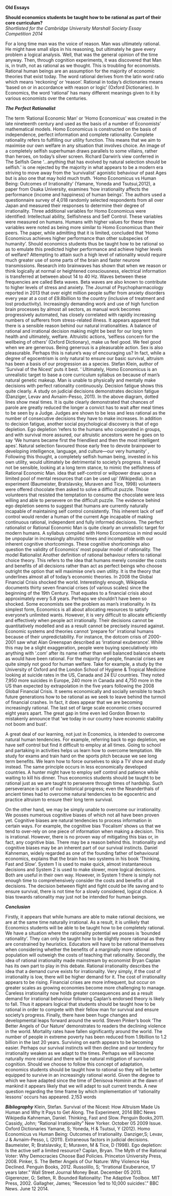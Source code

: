 **Old Essays**

**Should economics students be taught how to be rational as part of their core curriculum?**<br>
*Shortlisted for the Cambridge University Marshall Society Essay Competition 2014*

For a long time man was the voice of reason. Man was ultimately rational. He might have small slips in his reasoning, but ultimately he gave every problem a logical analysis. Well, that was the general opinion of the time anyway.
Then, through cognition experiments, it was discovered that Man is, in truth, not as rational as we thought. This is troubling for economists. Rational human beings are an assumption for the majority of economic theories that exist today.
The word rational derives from the latin word ratio which means ‘reckoning’ or ‘reason’. Rational in today’s dictionaries means ‘based on or in accordance with reason or logic’ (Oxford Dictionaries). In Economics, the word ‘rational’ has many different meanings given to it by various economists over the centuries.

***The Perfect Rationalist***

The term ‘Rational Economic Man’ or ‘Homo Economicus’ was created in the late nineteenth century and used as the basis of a number of Economists’ mathematical models. Homo Economicus is constructed on the basis of independence, perfect information and complete rationality. Complete rationality refers to fulfilling our utility function. This means that we aim to maximise our own welfare in any situation that involves choice. An image of a completely selfish superhuman draws parallels to some villains, rather than heroes, on today’s silver screen. Richard Darwin’s view conferred in The Selfish Gene ‘...anything that has evolved by natural selection should be selfish.’ is one rejected by the majority in what appears to be a modern era striving to move away from the ‘survivalist’ agonistic behaviour of past Ages but is also one that may hold much truth.
‘Homo Economicus vs Human Being: Outcomes of Irrationality’ (Yamane, Yoneda and Tsutsui,2012), a paper from Osaka University, examines ‘how irrationality affects the performance (income and happiness) of human beings’. The authors used a questionnaire survey of 4,018 randomly selected respondents from all over Japan and measured their responses to determine their degree of irrationality. Three additional variables for Homo Economicus were identified: Intellectual ability, Selfishness and Self Control. These variables were measured on humans. Humans with higher values for these three variables were noted as being more similar to Homo Economicus than their peers. The paper, while admitting that it is limited, concluded that ‘Homo Economicus achieves higher performance than other subspecies of humanity’. Should economics students thus be taught how to be rational so as to emulate this predicted higher performance and achieve higher levels of welfare?
Attempting to attain such a high level of rationality would require much greater use of some parts of the brain and faster neurone transmissions. Research into brainwaves has shown that when we reason or think logically at normal or heightened consciousness, electrical information is transferred at between about 14 to 40 Hz. Waves between these frequencies are called Beta waves. Beta waves are also known to contribute to higher levels of stress and anxiety. The Journal of Psychopharmacology reported in 2013 that over eight million people suffer from anxiety disorders every year at a cost of £9.8billion to the country (inclusive of treatment and lost productivity). Increasingly demanding work and use of high function brain processes by almost all sectors, as manual work becomes progressively automated, has closely correlated with rapidly increasing
numbers of sufferers from stress-related illness. It appears apparent that there is a sensible reason behind our natural irrationalities. A balance of rational and irrational decision making might be best for our long term health and ultimately, welfare.
Altruistic actions, ‘selfless concern for the wellbeing of others’ (Oxford Dictionary), make us feel good. We feel good when we are generous. Being generous is a pleasurable action. Sex is also pleasurable. Perhaps this is nature’s way of encouraging us? In fact, while a degree of egocentrism is only natural to ensure our basic survival, altruism has been a basis of our progression as a species. Stefan Klein, author of ‘Survival of the Nicest’ puts it best. ‘
Ultimately, Homo Economicus is an unrealistic target to base a core curriculum syllabus on because of man’s natural genetic makeup. Man is unable to physically and mentally make decisions with perfect rationality continuously. Decision fatigue shows this quite clearly. A study on judicial decisions demonstrates decision fatigue (Danziger, Levav and Avnaim-Pesso, 2011).
In the above diagram, dotted lines show meal times. It is quite clearly demonstrated that chances of parole are greatly reduced the longer a convict has to wait after meal times to be seen by a Judge. Judges are shown to be less and less rational as the number of consecutive decisions they have to make increases.
In addition to decision fatigue, another social psychological discovery is that of ego depletion. Ego depletion ‘refers to the
 humans who cooperated in groups, and with survival more assured, our altruistic ancestors were
he goes on to say ‘We humans became first the friendliest and then the most intelligent apes’.
Natural selection favoured those early
  free to devote brainpower to developing intelligence, language, and culture—our very humanity’ ,
  Following this thought, a completely selfish human being, invested in his own utility, would
 ultimately be detrimental to society’s progress. It would not be sensible, looking at a long term
 stance, to mimic the selfishness of Rational Economic Man.
  idea that self-control or willpower draw upon a limited pool of mental
 resources that can be used up’ (Wikipedia). In an experiment (Baumeister, Bratslavsky, Muraven and
 Tice, 1998) volunteers were offered chocolate then asked to solve a difficult puzzle. Those
 volunteers that resisted the temptation to consume the chocolate were less willing and able to
 persevere on the difficult puzzle. The evidence behind ego depletion seems to suggest that humans
 are currently naturally incapable of maintaining self control consistently. This inherent lack of self
 control would render a human of the current Age incapable of making continuous rational,
 independent and fully informed decisions.
 The perfect rationalist or Rational Economic Man is quite clearly an unrealistic target for modern
 humans. A syllabus compiled with Homo Economicus in mind would be unpopular in increasingly
 altruistic times and incompatible with our inherent cognitive shortcomings. These cognitive
 shortcomings also question the validity of Economics’ most popular model of rationality.
The model Rationalist
Another definition of rational behaviour refers to rational choice theory. This refers to the idea that humans merely consider the costs and benefits of all decisions rather than act as perfect beings who choose outright the option that will maximise one’s own utility. It is the theory that underlines almost all of today’s economic theories.
In 2008 the Global Financial Crisis shocked the world. Interestingly enough, Wikipedia documents thirty seven financial crises (of various scales) since the beginning of the 19th Century. That equates to a financial crisis about approximately every 5.8 years. Perhaps we shouldn’t have been so shocked. Some economists see the problem as man’s irrationality. In its simplest form, Economics is all about allocating resources to satisfy everyone’s unlimited wants. However, it is very difficult to allocate efficiently and effectively when people act irrationally. Their decisions cannot be quantitatively modelled and as a result cannot be precisely insured against. Economic systems and theories cannot ‘prepare for’ irrational humans because of their unpredictability. For instance, the dotcom crisis of 2000-2001 saw what Alan Greenspan described as ‘irrational exuberance’. While this may be a slight exaggeration, people were buying speculatively into anything with ‘.com’ after its name rather than well balanced balance sheets as would have been rational. For the majority of people, financial crises are quite simply not good for human welfare. Take for example, a study by the University of Oxford
 and the London School of Hygiene & Tropical Medicine looking at suicide
 rates in the US, Canada and 24 EU countries. They noted 7,950 more suicides in Europe, 240 more in
 Canada and 4,750 more in the US than expected by extrapolation in the five years following the 2008
 Global Financial Crisis. It seems economically and socially sensible to teach future generations how
 to be rational as we seek to leave behind the turmoil of financial crashes. In fact, it does appear that
 we are becoming increasingly rational. The last set of large scale economic crises occurred eight
 years apart. The great gap in time even led Gordon Brown to mistakenly announce that ‘we today in
 our country have economic stability not boom and bust’.
 
 A great deal of our learning, not just in Economics, is intended to overcome natural human
 tendencies. For example, referring back to ego depletion, we have self control but find it difficult to
 employ at all times. Going to school and partaking in activities helps us learn how to overcome
 temptation. We study for exams and train hard on the sports pitch because we see long term
 benefits. We learn how to force ourselves to skip a TV show and study instead. The same principle
 occurs in less economically developed countries. A hunter might have to employ self control and
 patience while waiting to kill his dinner. Thus economics students should be taught to be rational
 just as we are taught to persevere through times of hardship. Such perseverance is part of our
 historical progress; even the Neanderthals of ancient times had to overcome natural tendencies to
 be egocentric and practice altruism to ensure their long term survival.

 On the other hand, we may be simply unable to overcome our irrationality. We posses numerous
 cognitive biases of which not all have been proven yet. Cognitive biases are natural tendencies to
 process information in certain ways. For example, the cognitive bias ‘Focalism’ shows us that we
 tend to over-rely on one piece of information when making a decision. This is irrational. However,
 there is no proven way of mitigating this bias or, in fact, any cognitive bias. There may be a reason
 behind this. Irrationality and cognitive biases may be an inherent part of our survival instincts. Daniel
 Kahneman, widely regarded as one of the founding father of behavioural economics, explains that
 the brain has two systems in his book ‘Thinking, Fast and Slow’. System 1 is used to make quick,
 almost instantaneous decisions and System 2 is used to make slower, more logical decisions. Both
 are useful in their own way. However, in System 1 there is simply not enough time to
 comprehensively consider the costs and benefits of all decisions. The decision between flight and
 fight could be life saving and to ensure survival, there is not time for a slowly considered, logical
 choice. A bias towards rationality may just not be intended for human beings.
 
 ***Conclusion***
 
 Firstly, it appears that while humans are able to make rational decisions, we are at the same time
 naturally irrational. As a result, it is unlikely that Economics students will be able to be taught how to
 be completely rational. We have a situation where the rationality potential we posses is ‘bounded
 rationality’. They can only be taught how to be slightly more rational as they are constrained by
 heuristics. Educators will have to be rational themselves when considering whether the benefits of a
 marginally more rational population will outweigh the costs of teaching that rationality.
 Secondly, the idea of rational irrationality made mainstream by economist Bryan Caplan has its own
 part to play in this debate. Rational irrationality describes the idea that a demand curve exists for
 irrationality. Very simply, if the cost of irrationality is low, there will be higher demand for it. The
 cost of irrationality appears to be rising. Financial crises are more infrequent, but occur on greater
 scales as growing economies become more challenging to manage. Careless irrationality now holds
 greater consequences and as a result demand for irrational behaviour following Caplan’s endorsed
 theory is likely to fall. Thus it appears logical that students should be taught how to be rational in
 order to compete with their fellow man for survival and ensure society’s progress.
 Finally, there have been huge changes and developmental leaps forward around the world. Steven
 Pinker’s book ‘The Better Angels of Our Nature’ demonstrates to readers the declining violence in
 the world. Mortality rates have fallen significantly around the world. The number of people in
 extreme poverty has been reduced from 1.9billion to 1.2 billion in the last 20 years. Surviving on
 earth appears to be becoming easier. Perhaps our survival instincts will then decline and our
 tendency for irrationality weaken as we adapt to the times. Perhaps we will become naturally more
 rational and there will be natural mitigation of survivalist cognition. Should we choose to follow this
 concept of adaptation, economics students should be taught how to rational so they will be better
 equipped to survive in an increasingly rational world. Given the degree to which we have adapted
 since the time of Denisova Hominin at the dawn of mankind it appears likely that we will adapt to
 suit current trends. A new question regarding the time frame by which implementation of
 ‘rationality lessons’ occurs has appeared.
2,153 words

***Bibliography***
Klein, Stefan. Survival of the Nicest: How Altruism Made Us Human and Why It Pays to Get Along. The Experiment, 2014
BBC News
Wikipedia
Kahneman, Daniel. Thinking, Fast and Slow. Penguin Books,2011.
Cassidy, John; “Rational Irrationality” New Yorker. October 05 2009 Issue.
Oxford Dictionaries
Yamane, S; Yoneda, H & Tsutsui, Y (2012). Homo Economicus vs Human Being: Outcomes of Irrationality.
Danziger,S; Levav, J & Avnaim-Pesso, L (2011). Extraneous factors in judicial decisions.
Baumeister, R; Bratslavsky, E; Muraven, M & Tice, D (1998). Ego depletion: Is the active self a limited resource?
Caplan, Bryan. The Myth of the Rational Voter: Why Democracies Choose Bad Policies. Princeton University Press, 2008.
Pinker, S. The Better Angels of Our Nature: Why Violence Has Declined. Penguin Books, 2012.
Russolillo, S; “Irrational Exuberance, 17 years later.” Wall Street Journal Money Beat. December 05 2013.
Gigerenzer, G; Selten, R. Bounded Rationality: The Adaptive Toolbox. MIT Press, 2002. Gallagher, James; “Recession ‘led to 10,000 suicides’.” BBC News. June 12 2014.
